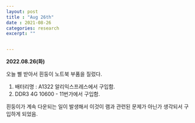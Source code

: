 ```yaml
---
layout: post
title : "Aug 26th"
date : 2021-08-26
categories: research
excerpt: ""


---
```

 

**2022.08.26(화)**


오늘 삘 받아서 흰둥이 노트북 부품을 질렀다. 

1. 배터리명 : A1322 알리익스프레스에서 구입함.  
1. DDR3 4G 10600 - 11번가에서 구입함. 

흰둥이가 계속 다운되는 일이 발생해서 이것이 램과 관련된 문제가 아닌가 생각되서 구입하게 되었음. 


